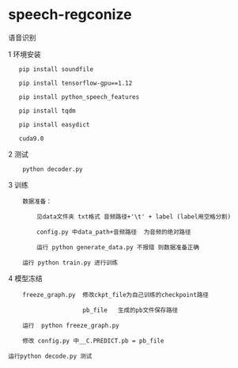 # speech-regconize
语音识别

1 环境安装

       pip install soundfile
       
       pip install tensorflow-gpu==1.12
       
       pip install python_speech_features
       
       pip install tqdm
       
       pip install easydict
       
       cuda9.0

2 测试

        python decoder.py

3 训练

        数据准备：
        
            见data文件夹 txt格式 音频路径+'\t' + label (label用空格分割)
        
            config.py 中data_path+音频路径  为音频的绝对路径
        
            运行 python generate_data.py 不报错 则数据准备正确
        
        运行 python train.py 进行训练 

4 模型冻结 
    
        freeze_graph.py  修改ckpt_file为自己训练的checkpoint路径
                          
                         pb_file   生成的pb文件保存路径
        
        运行  python freeze_graph.py
        
        修改 config.py 中__C.PREDICT.pb = pb_file
    
    运行python decode.py 测试

